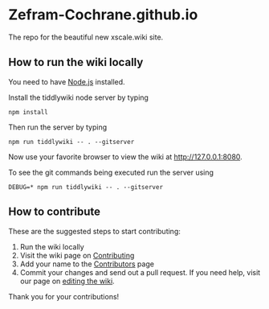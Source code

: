 # Zefram-Cochrane.github.io
The repo for the beautiful new xscale.wiki site.

## How to run the wiki locally

You need to have [Node.js] installed.

Install the tiddlywiki node server by typing
```
npm install
```

Then run the server by typing
```
npm run tiddlywiki -- . --gitserver
```

Now use your favorite browser to view the wiki at http://127.0.0.1:8080.

To see the git commands being executed run the server using

```
DEBUG=* npm run tiddlywiki -- . --gitserver
```

## How to contribute

These are the suggested steps to start contributing:

1. Run the wiki locally
1. Visit the wiki page on [Contributing]
1. Add your name to the [Contributors] page
1. Commit your changes and send out a pull request.
   If you need help, visit our page on [editing the wiki].

Thank you for your contributions!

 [Node.js]: https://nodejs.org/
 [Contributing]: http://127.0.0.1:8080/#Contributing
 [Contributors]: http://127.0.0.1:8080/#Contributors
 [editing the wiki]: http://127.0.0.1:8080/#Editing%20the%20Wiki
